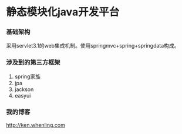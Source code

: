 # 静态模块化java开发平台

### 基础架构
采用servlet3.1的web集成机制。使用springmvc+spring+springdata构成。

### 涉及到的第三方框架
1. spring家族
2. jpa
3. jackson
4. easyui

### 我的博客
http://ken.whenling.com
